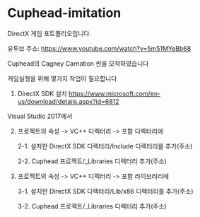 # Cuphead-imitation
DirectX 게임 포트폴리오입니다.  

유투브 주소: https://www.youtube.com/watch?v=5m51MYeBb68  

Cuphead의 Cagney Carnation 씬을 모작하였습니다  



게임실행을 위해 몇가지 작업이 필요합니다  

1. DirectX SDK 설치
https://www.microsoft.com/en-us/download/details.aspx?id=6812  


Visual Studio 2017에서  

2. 프로젝트의 속성 -> VC++ 디렉터리 -> 포함 디렉터리에

    2-1. 설치한 DirectX SDK 디렉터리/Include 디렉터리를 추가(주소)  

    2-2. Cuphead 프로젝트/_Libraries 디렉터리 추가(주소)  


3. 프로젝트의 속성 -> VC++ 디렉터리 -> 포함 라이브러리에  

    3-1. 설치한 DirectX SDK 디렉터리/Lib/x86 디렉터리를 추가(주소)  

    3-2. Cuphead 프로젝트/_Libraries 디렉터리 추가(주소)

